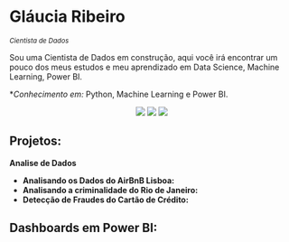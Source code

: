 
# Gláucia Ribeiro
<sub>*Cientista de Dados*</sub>

Sou uma Cientista de Dados em construção, aqui você irá encontrar um pouco dos meus estudos e meu aprendizado em Data Science, Machine Learning, Power BI. 

**Conhecimento em:* Python, Machine Learning e Power BI. 


<div align="center">
  <a href="https://www.instagram.com/glaucialr/" target="_blank"><img src="https://img.shields.io/badge/-Instagram-%23E4405F?style=for-the-badge&logo=instagram&logoColor=white" target="_blank"></a>
  <a href="https://www.linkedin.com/in/glauciaribeiro/" target="_blank"><img src="https://img.shields.io/badge/-LinkedIn-%230077B5?style=for-the-badge&logo=linkedin&logoColor=white" target="_blank"></a> 
  <a href="mailto:glaucialr@gmail.com"><img src="https://img.shields.io/badge/-Gmail-%23333?style=for-the-badge&logo=gmail&logoColor=white" target="_blank"></a>
</div>



## Projetos:

**Analise de Dados**
* **Analisando os Dados do AirBnB Lisboa:** 
* **Analisando a criminalidade do Rio de Janeiro:** 
* **Detecção de Fraudes do Cartão de Crédito:** 

 ## Dashboards em Power BI:
